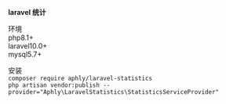 **laravel 统计**<br>

环境<br>
php8.1+<br>
laravel10.0+<br>
mysql5.7+<br>

安装<br>
`composer require aphly/laravel-statistics` <br>
`php artisan vendor:publish --provider="Aphly\LaravelStatistics\StatisticsServiceProvider"` <br>


